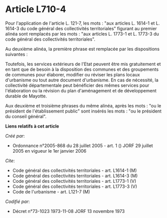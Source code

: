 # Article L710-4

Pour l'application de l'article L. 121-7, les mots : "aux articles L. 1614-1 et L. 1614-3 du code général des collectivités
territoriales" figurant au premier alinéa sont remplacés par les mots : "aux articles L. 1773-1 et L. 1773-3 du code général
des collectivités territoriales".

Au deuxième alinéa, la première phrase est remplacée par les dispositions suivantes :

Toutefois, les services extérieurs de l'Etat peuvent être mis gratuitement et en tant que de besoin à la disposition des
communes et des groupements de communes pour élaborer, modifier ou réviser les plans locaux d'urbanisme ou tout autre
document d'urbanisme. En cas de nécessité, la collectivité départementale peut bénéficier des mêmes services pour
l'élaboration ou la révision du plan d'aménagement et de développement durable de Mayotte.

Aux deuxième et troisième phrases du même alinéa, après les mots : "ou le président de l'établissement public" sont insérés
les mots : "ou le président du conseil général".

**Liens relatifs à cet article**

_Créé par_:

  - Ordonnance n°2005-868 du 28 juillet 2005 - art. 1 () JORF 29 juillet 2005 en vigueur le 1er janvier 2006

_Cite_:

  - Code général des collectivités territoriales - art. L1614-1 (M)
  - Code général des collectivités territoriales - art. L1614-3 (M)
  - Code général des collectivités territoriales - art. L1773-1 (V)
  - Code général des collectivités territoriales - art. L1773-3 (V)
  - Code de l'urbanisme - art. L121-7 (M)

_Codifié par_:

  - Décret n°73-1023 1973-11-08 JORF 13 novembre 1973
